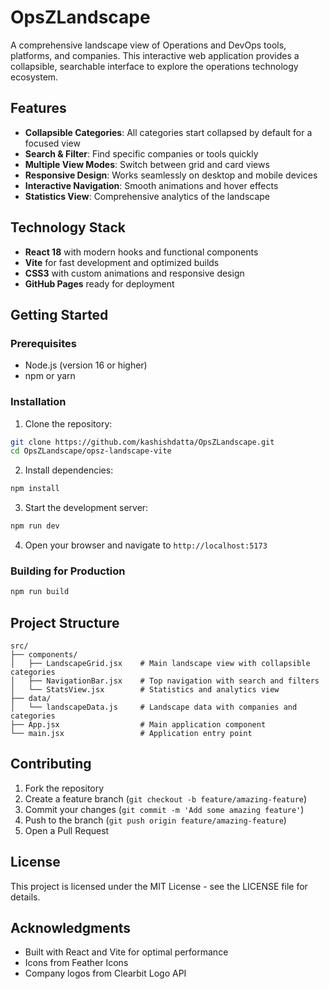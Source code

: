 # OpsZLandscape

A comprehensive landscape view of Operations and DevOps tools, platforms, and companies. This interactive web application provides a collapsible, searchable interface to explore the operations technology ecosystem.

## Features

- **Collapsible Categories**: All categories start collapsed by default for a focused view
- **Search & Filter**: Find specific companies or tools quickly
- **Multiple View Modes**: Switch between grid and card views
- **Responsive Design**: Works seamlessly on desktop and mobile devices
- **Interactive Navigation**: Smooth animations and hover effects
- **Statistics View**: Comprehensive analytics of the landscape

## Technology Stack

- **React 18** with modern hooks and functional components
- **Vite** for fast development and optimized builds
- **CSS3** with custom animations and responsive design
- **GitHub Pages** ready for deployment

## Getting Started

### Prerequisites

- Node.js (version 16 or higher)
- npm or yarn

### Installation

1. Clone the repository:
```bash
git clone https://github.com/kashishdatta/OpsZLandscape.git
cd OpsZLandscape/opsz-landscape-vite
```

2. Install dependencies:
```bash
npm install
```

3. Start the development server:
```bash
npm run dev
```

4. Open your browser and navigate to `http://localhost:5173`

### Building for Production

```bash
npm run build
```

## Project Structure

```
src/
├── components/
│   ├── LandscapeGrid.jsx    # Main landscape view with collapsible categories
│   ├── NavigationBar.jsx    # Top navigation with search and filters
│   └── StatsView.jsx        # Statistics and analytics view
├── data/
│   └── landscapeData.js     # Landscape data with companies and categories
├── App.jsx                  # Main application component
└── main.jsx                 # Application entry point
```

## Contributing

1. Fork the repository
2. Create a feature branch (`git checkout -b feature/amazing-feature`)
3. Commit your changes (`git commit -m 'Add some amazing feature'`)
4. Push to the branch (`git push origin feature/amazing-feature`)
5. Open a Pull Request

## License

This project is licensed under the MIT License - see the LICENSE file for details.

## Acknowledgments

- Built with React and Vite for optimal performance
- Icons from Feather Icons
- Company logos from Clearbit Logo API
